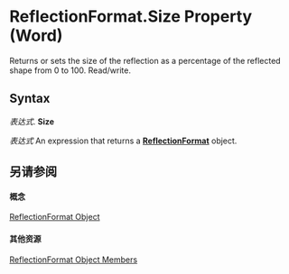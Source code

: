 
# ReflectionFormat.Size Property (Word)

Returns or sets the size of the reflection as a percentage of the reflected shape from 0 to 100. Read/write.


## Syntax

 _表达式_. **Size**

 _表达式_ An expression that returns a **[ReflectionFormat](ee2ea7a1-0671-bbd6-6a94-90f2472d704e.md)** object.


## 另请参阅


#### 概念


[ReflectionFormat Object](ee2ea7a1-0671-bbd6-6a94-90f2472d704e.md)
#### 其他资源


[ReflectionFormat Object Members](http://msdn.microsoft.com/library/0f7a4d24-53ef-d593-76d6-9cafe2b2b46e%28Office.15%29.aspx)
